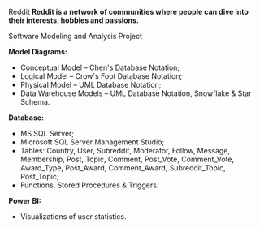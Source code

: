 Reddit
**Reddit is a network of communities where people can dive into their interests, hobbies and passions.**

Software Modeling and Analysis Project

**Model Diagrams:**

- Conceptual Model – Chen's Database Notation;
- Logical Model – Crow's Foot Database Notation;
- Physical Model – UML Database Notation;
- Data Warehouse Models – UML Database Notation, Snowflake & Star Schema.


**Database:**

- MS SQL Server;
- Microsoft SQL Server Management Studio;
- Tables: Country, User, Subreddit, Moderator, Follow, Message, Membership, Post, Topic, Comment, Post_Vote, Comment_Vote, Award_Type, Post_Award, Comment_Award, Subreddit_Topic, Post_Topic;
- Functions, Stored Procedures & Triggers.


**Power BI:**

- Visualizations of user statistics.
